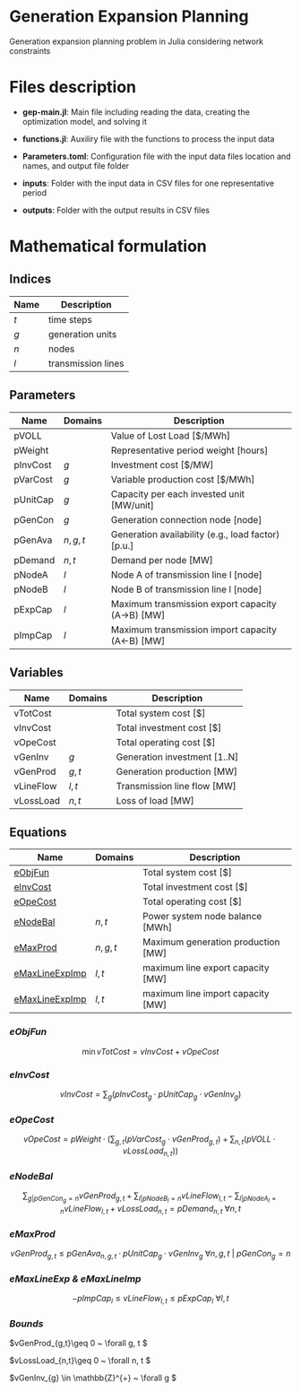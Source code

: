# Generation Expansion Planning
Generation expansion planning problem in Julia considering network constraints

# Files description
+ **gep-main.jl**: Main file including reading the data, creating the optimization model, and solving it

+ **functions.jl**: Auxiliry file with the functions to process the input data

+ **Parameters.toml**: Configuration file with the input data files location and names, and output file folder

+ **inputs**: Folder with the input data in CSV files for one representative period

+ **outputs**: Folder with the output results in CSV files

# Mathematical formulation

## Indices
| **Name** | **Description**    |
|----------|--------------------|
| $t$      | time steps         |
| $g$      | generation units   |
| $n$      | nodes              |
| $l$      | transmission lines |

## Parameters
| **Name** | **Domains** | **Description**                                             |
|----------|-------------|-------------------------------------------------------------|
| pVOLL    |             | Value of Lost Load [\$/MWh]                                 |
| pWeight  |             | Representative period weight [hours]                        |
| pInvCost | $g$         | Investment cost [\$/MW]                                     |
| pVarCost | $g$         | Variable production cost [\$/MWh]                           |
| pUnitCap | $g$         | Capacity per each invested unit [MW/unit]                   |
| pGenCon  | $g$         | Generation connection node [node]                           |
| pGenAva  | $n,g,t$     | Generation availability (e.g., load factor) [p.u.]          |
| pDemand  | $n,  t$     | Demand per node [MW]                                        |
| pNodeA   | $l$         | Node A of transmission line l [node]                        |
| pNodeB   | $l$         | Node B of transmission line l [node]                        |
| pExpCap  | $l$         | Maximum transmission export capacity (A->B) [MW]            |
| pImpCap  | $l$         | Maximum transmission import capacity (A<-B) [MW]            |

## Variables
| **Name**  | **Domains** | **Description**              |
|-----------|-------------|------------------------------|
| vTotCost  |             | Total system cost [\$]       |
| vInvCost  |             | Total investment cost [\$]   |
| vOpeCost  |             | Total operating cost [\$]    |
| vGenInv   | $g$         | Generation investment [1..N] |
| vGenProd  | $g,t$       | Generation production [MW]   |
| vLineFlow | $l,t$       | Transmission line flow [MW]  |
| vLossLoad | $n,t$       | Loss of load [MW]            |

## Equations
| **Name**                                    | **Domains** | **Description**                    |
|---------------------------------------------|-------------|------------------------------------|
| [eObjFun](#eobjfun)                         |             | Total system cost      [\$]        |
| [eInvCost](#einvcost)                       |             | Total investment cost      [\$]    |
| [eOpeCost](#eopecost)                       |             | Total operating cost      [\$]     |
| [eNodeBal](#enodebal)                       | $n,t$       | Power system node balance   [MWh]  |
| [eMaxProd](#emaxprod)                       | $n,g,t$     | Maximum generation production [MW] |
| [eMaxLineExpImp](#emaxlineexp--emaxlineimp) | $l,t$       | maximum line export capacity [MW]  |
| [eMaxLineExpImp](#emaxlineexp--emaxlineimp) | $l,t$       | maximum line import capacity [MW]  |

### *eObjFun*
$$
\displaystyle{\min vTotCost = vInvCost + vOpeCost}
$$

### *eInvCost*
$$
vInvCost = \displaystyle \sum_{g}(pInvCost_{g} \cdot pUnitCap_{g} \cdot vGenInv_{g})
$$

### *eOpeCost*
$$
vOpeCost = pWeight \cdot (\displaystyle \sum_{g,t} (pVarCost_{g} \cdot vGenProd_{g,t} ) + \sum_{n,t} (pVOLL \cdot vLossLoad_{n,t} ))
$$

### *eNodeBal*
$$
 \displaystyle \sum_{g|pGenCon_{g}=n}vGenProd_{g,t} +\displaystyle \sum_{l|pNodeB_{l}=n}vLineFlow_{l,t} -\displaystyle \sum_{l|pNodeA_{l}=n}vLineFlow_{l,t} + vLossLoad_{n,t} = pDemand_{n,t} ~ \forall{n,t} 
$$

### *eMaxProd*
$$
vGenProd_{g,t} \leq pGenAva_{n,g,t} \cdot pUnitCap_{g} \cdot vGenInv_{g} ~ \forall{n,g,t~|~pGenCon_{g} = n} 
$$

### *eMaxLineExp & eMaxLineImp*
$$
-pImpCap_{l} \leq vLineFlow_{l,t} \leq pExpCap_{l} ~ \forall{l,t} 
$$

### *Bounds*
$vGenProd_{g,t}\geq 0 ~ \forall g, t $

$vLossLoad_{n,t}\geq 0 ~ \forall n, t $

$vGenInv_{g} \in \mathbb{Z}^{+} ~ \forall g $
